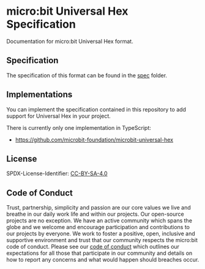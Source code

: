 # micro:bit Universal Hex Specification

Documentation for micro:bit Universal Hex format.


## Specification

The specification of this format can be found in the [spec](spec) folder.


## Implementations

You can implement the specification contained in this repository to add
support for Universal Hex in your project.

There is currently only one implementation in TypeScript:
- https://github.com/microbit-foundation/microbit-universal-hex


## License

SPDX-License-Identifier: [CC-BY-SA-4.0](LICENSE)

## Code of Conduct

Trust, partnership, simplicity and passion are our core values we live and breathe in our daily work life and within our projects. Our open-source projects are no exception. We have an active community which spans the globe and we welcome and encourage participation and contributions to our projects by everyone. We work to foster a positive, open, inclusive and supportive environment and trust that our community respects the micro:bit code of conduct. Please see our [code of conduct](https://microbit.org/safeguarding/) which outlines our expectations for all those that participate in our community and details on how to report any concerns and what would happen should breaches occur.
